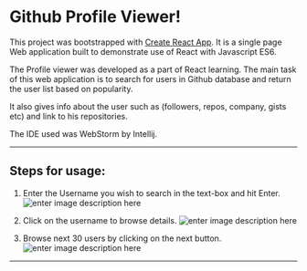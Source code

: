 Github Profile Viewer!
===================
This project was bootstrapped with [Create React App](https://github.com/facebookincubator/create-react-app). It is a single page Web application built to demonstrate use of React with Javascript ES6.

The Profile viewer was developed as a part of React learning. The main task of this web application is to search for users in Github database and return the user list based on popularity.

It also gives info about the user such as (followers, repos, company, gists etc) and link to his repositories.

The IDE used was WebStorm by Intellij.

--------
Steps for usage:
-----
1. Enter the Username you wish to search in the text-box and hit Enter.
![enter image description here](https://vipulmahadik.github.io/Profile_Viewer/static/media/Profile_Viewer1.44b68984.jpg)

2. Click on the username to browse details.
![enter image description here](https://vipulmahadik.github.io/Profile_Viewer/static/media/Profile_Viewer2.95990ffc.jpg)

3. Browse next 30 users by clicking on the next button.
![enter image description here](https://vipulmahadik.github.io/Profile_Viewer/static/media/Profile_Viewer3.deb43826.jpg)


-------
